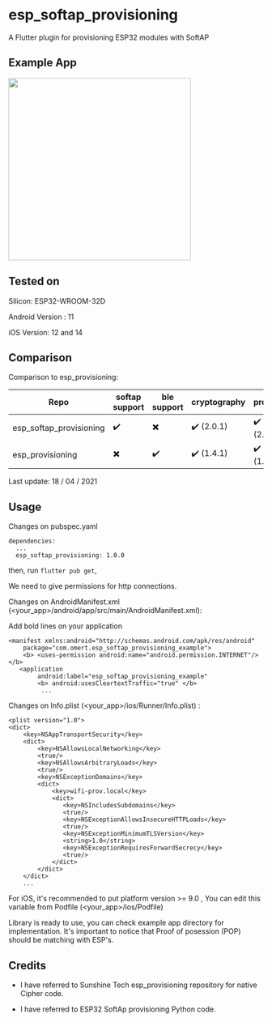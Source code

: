 # esp_softap_provisioning

A Flutter plugin for provisioning ESP32 modules with SoftAP

## Example App

<img src="https://raw.githubusercontent.com/omert08/esp_softap_provisioning/main/example/esp_softap_example.gif"  width="360"/>

## Tested on

Silicon:
ESP32-WROOM-32D 

Android Version : 11

iOS Version: 12 and 14

## Comparison

Comparison to esp_provisioning:

| Repo  | softap support | ble support | cryptography | protobuf 
| ------------- | ------------- | ------------- | ------------- | -------------|
| esp_softap_provisioning  | :heavy_check_mark:  | :heavy_multiplication_x: | :heavy_check_mark: (2.0.1) | :heavy_check_mark: (2.0.0)
| esp_provisioning  | :heavy_multiplication_x:  | :heavy_check_mark: | :heavy_check_mark: (1.4.1)  | :heavy_check_mark: (1.0.1)

Last update: 18 / 04 / 2021

## Usage

Changes on pubspec.yaml 
```
dependencies:
  ...
  esp_softap_provisioning: 1.0.0
```

then, run ```flutter pub get```, 

We need to give permissions for http connections.

Changes on AndroidManifest.xml (<your_app>/android/app/src/main/AndroidManifest.xml):

Add bold lines on your application 
```
<manifest xmlns:android="http://schemas.android.com/apk/res/android"
    package="com.omert.esp_softap_provisioning_example">
    <b> <uses-permission android:name="android.permission.INTERNET"/> </b>
   <application
        android:label="esp_softap_provisioning_example"
        <b> android:usesCleartextTraffic="true" </b>
         ...
```

Changes on Info.plist (<your_app>/ios/Runner/Info.plist) :
```
<plist version="1.0">
<dict>
    <key>NSAppTransportSecurity</key>
    <dict>
        <key>NSAllowsLocalNetworking</key>
        <true/>
        <key>NSAllowsArbitraryLoads</key>
        <true/>
        <key>NSExceptionDomains</key>
        <dict>
            <key>wifi-prov.local</key>
            <dict>
               <key>NSIncludesSubdomains</key>
               <true/>
               <key>NSExceptionAllowsInsecureHTTPLoads</key>
               <true/>
               <key>NSExceptionMinimumTLSVersion</key>
               <string>1.0</string>
               <key>NSExceptionRequiresForwardSecrecy</key>
               <true/>
            </dict>
        </dict>
    </dict>
    ...
```

For iOS, it's recommended to put platform version >= 9.0 , You can edit this variable from Podfile (<your_app>/ios/Podfile)

Library is ready to use, you can check example app directory for implementation. It's important to notice that Proof of posession (POP) should be matching with ESP's. 

## Credits
* I have referred to Sunshine Tech esp_provisioning repository for native Cipher code.

* I have referred to ESP32 SoftAp provisioning Python code. 
  

